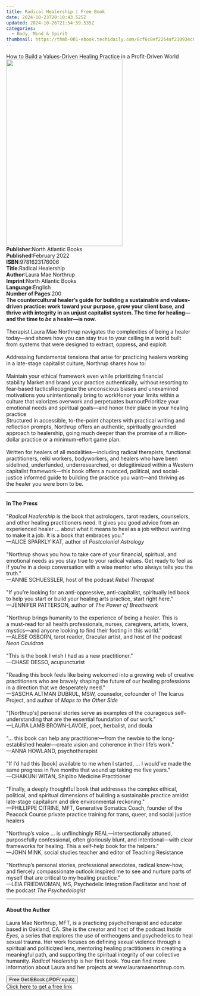 ```yaml
---
title: Radical Healership | Free Book
date: 2024-10-23T20:10:43.525Z
updated: 2024-10-26T21:54:59.535Z
categories:
  - Body, Mind & Spirit
thumbnail: https://thmb-001-ebook.techidaily.com/6cf6c8ef2264af210934c01bfaf629fa88a9d424a24178c47c6f55e1dc68931e.jpg
---
```

<main id="book-container">
  <div class="flex flex-col">
    <div class="book-brief flex-1 py-6 px-4 sm:p-6 md:py-10 md:px-8">
      <!-- brief-->
      <div class="book-brief-main">
        How to Build a Values-Driven Healing Practice in a Profit-Driven World
      </div>
    </div>
    <div
      class="book-meta-info flex-1 grid gap-4 col-start-1 col-end-3 row-start-1 sm:mb-6 sm:grid-cols-4 lg:gap-6 lg:col-start-2 lg:row-end-6 lg:row-span-6 lg:mb-0"
    >
      <div
        class="book-meta-info-left place-content-center mt-4 p-4 text-sm leading-6 col-start-2 col-span-2 dark:text-slate-400"
      >
        <img
          class="w-full h-500 object-cover rounded-lg sm:h-255 sm:col-span-2 lg:col-span-full"
          src="https://img-001-ebook.techidaily.com/1c38967247e5f7de64beef9a9253404e1254974b985961e5f2b08b4066060d0e.jpg"
          alt=""
          width="312"
          height="500"
        />
      </div>
      <div
        class="book-meta-info-right mt-2 col-start-1 row-start-2 col-span-3 self-center"
      >
        <!-- meta data  -->
        <div class="flex flex-col px-4 md:px-8">
          <div class="flex-1">
            <strong>Publisher</strong>:<span class="px-2"
              >North Atlantic Books</span
            >
          </div>
          <div class="flex-1">
            <strong>Published</strong>:<span class="px-2">February 2022</span>
          </div>
          <div class="flex-1">
            <strong>ISBN</strong>:<span class="px-2">9781623176006</span>
          </div>
          <div class="flex-1">
            <strong>Title</strong>:<span class="px-2">Radical Healership</span>
          </div>
          <div class="flex-1">
            <strong>Author</strong>:<span class="px-2">Laura Mae Northrup</span>
          </div>
          <div class="flex-1">
            <strong>Imprint</strong>:<span class="px-2"
              >North Atlantic Books</span
            >
          </div>
          <div class="flex-1">
            <strong>Language</strong>:<span class="px-2">English</span>
          </div>
          <div class="flex-1">
            <strong>Number of Pages</strong>:<span class="px-2">200</span>
          </div>
        </div>
      </div>
    </div>
    <div class="book-description flex-1 py-6 px-4 sm:p-6 md:py-10 md:px-8">
      <div class="book-description-main">
        <div accordion-content="" id="description">
          <b
            >The countercultural healer’s guide for building a sustainable and
            values-driven practice: work toward your purpose, grow your client
            base, and thrive with integrity in an unjust capitalist system. The
            time for healing—and the time to <i>be</i> a healer—is now.</b
          ><br /><br />Therapist Laura Mae Northrup navigates the complexities
          of being a healer today—and shows how you can stay true to your
          calling in a world built from systems that were designed to extract,
          oppress, and exploit.<br /><br />Addressing fundamental tensions that
          arise for practicing healers working in a late-stage capitalist
          culture, Northrup shares how to:<br />&nbsp;<br />Maintain your
          ethical framework even while prioritizing financial
          stability&nbsp;Market and brand your practice authentically, without
          resorting to fear-based tacticsRecognize the unconscious biases and
          unexamined motivations you unintentionally bring to workHonor your
          limits within a culture that valorizes overwork and perpetuates
          burnoutPrioritize your emotional needs and spiritual goals—and honor
          their place in your healing practice&nbsp;&nbsp;<br />Structured in
          accessible, to-the-point chapters with practical writing and
          reflection prompts, Northrup offers an authentic, spiritually grounded
          approach to healership, going much deeper than the promise of a
          million-dollar practice or a minimum-effort game plan.<br /><br />Written
          for healers of all modalities—including radical therapists, functional
          practitioners, reiki workers, bodyworkers, and healers who have been
          sidelined, underfunded, underresearched, or delegitimized within a
          Western capitalist framework—this book offers a nuanced, political,
          and social-justice informed guide to building the practice you
          want—and thriving as the healer you were born to be.
        </div>
        <div class="accordion-fader"></div>
      </div>
    </div>
    <div class="book-excerpts flex-1 py-6 px-4 sm:p-6 md:py-10 md:px-8">
      <!-- excerpts-->
      <div class="book-excerpts-main">
        <hr />
        <h4 class="placeholder placeholder-heading">
          <span>In The Press</span>
        </h4>
        <p>
          "<i>Radical Healership</i> is the book that astrologers, tarot
          readers, counselors, and other healing practitioners need. It gives
          you good advice from an experienced healer … about what it means to
          heal as a job without wanting to make it a job. It is a book that
          embraces you."<br />—ALICE SPARKLY KAT, author of
          <i>Postcolonial Astrology</i><br /><br />"Northrup shows you how to
          take care of your financial, spiritual, and emotional needs as you
          stay true to your radical values. Get ready to feel as if you’re in a
          deep conversation with a wise mentor who always tells you the
          truth."&nbsp;<br />—ANNIE SCHUESSLER, host of the podcast
          <i>Rebel Therapist</i><br /><br />"If you’re looking for an
          anti-oppressive, anti-capitalist, spiritually led book to help you
          start or build your healing arts practice, start right here."&nbsp;<br />—JENNIFER
          PATTERSON, author of
          <i>The Power of Breathwork<br /><br /></i>"Northrup brings humanity to
          the experience of being a healer. This is a&nbsp;must-read for all
          health professionals, nurses, caregivers, artists, lovers, mystics—and
          anyone looking to find their footing in this world.”<br />—ALESE
          OSBORN, tarot reader, Oracular artist, and host of the podcast
          <i>Neon Cauldron</i><br /><br />"This is the book I wish I had as a
          new practitioner." <br />—CHASE DESSO, acupuncturist<br /><br />"Reading
          this book feels like being welcomed into a growing web of creative
          practitioners who are bravely shaping the future of our healing
          professions in a direction that we desperately need."&nbsp;<br />—SASCHA
          ALTMAN DUBRUL, MSW, counselor, cofounder of The Icarus Project, and
          author of <i>Maps to the Other Side<br /></i><br />"[Northrup's]
          personal stories serve as examples of the courageous
          self-understanding that are the essential foundation of our work."
          <br />—LAURA LAMB BROWN-LAVOIE, poet, herbalist, and doula<br /><br />"...
          this book can help any practitioner—from the newbie to the
          long-established healer—create vision and coherence in their life’s
          work." <br />—ANNA HOWLAND, psychotherapist<br /><br />"If I’d had
          this [book] available to me when I started, ... I would’ve made the
          same progress in five months that wound up taking me five years."
          <br />—CHAIKUNI WITAN, Shipibo Medicine Practitioner<i><br /><br /></i
          >"Finally, a deeply thoughtful book that addresses the complex
          ethical, political, and spiritual dimensions of building a sustainable
          practice amidst late-stage capitalism and dire environmental
          reckoning."&nbsp;<br />—PHILLIPPE CITRINE, MFT, Generative Somatics
          Coach, founder of the Peacock Course private practice training for
          trans, queer, and social justice healers<br /><br />"Northrup’s voice
          ... is unflinchingly REAL—intersectionally attuned, purposefully
          confessional, often gloriously blunt, and intentional—with clear
          frameworks for healing. This a self-help book for the helpers."<br />—JOHN
          MINK, social studies teacher and editor of Teaching Resistance<br /><br />"Northrup’s
          personal stories, professional anecdotes, radical know-how, and
          fiercely compassionate outlook inspired me to see and nurture parts of
          myself that are critical to my healing practice." <br />—LEIA
          FRIEDWOMAN, MS, Psychedelic Integration Facilitator and host of the
          podcast <i>The Psychedologist</i>
        </p>
      </div>
    </div>
    <div class="book-about-author flex-1 py-6 px-4 sm:p-6 md:py-10 md:px-8">
      <!-- about author-->
      <div class="book-main-author-main">
        <hr />
        <h4 class="placeholder placeholder-heading">
          <span>About the Author</span>
        </h4>
        <p>
          Laura Mae Northrup, MFT, is a practicing psychotherapist and educator
          based in Oakland, CA. She is the creator and host of the podcast
          <i>Inside Eyes</i>, a series that explores the use of entheogens and
          psychedelics to heal sexual trauma. Her work focuses on defining
          sexual violence through a spiritual and politicized lens, mentoring
          healing practitioners in creating a meaningful path, and supporting
          the spiritual integrity of our collective humanity.
          <i>Radical Healership</i> is her first book. You can find more
          information about Laura and her projects
          at&nbsp;www.lauramaenorthrup.com.
        </p>
      </div>
    </div>
    <div class="book-free-get flex-1 py-6 px-4 sm:p-6 md:py-10 md:px-8">
      <button
        id="btn-free-get"
        class="bg-blue-500 hover:bg-blue-700 text-white font-bold py-2 px-4 rounded"
      >
        Free Get EBook (.PDF/.epub)
      </button>
      <div id="countdown-display" class="px-2 text-lg mt-2"></div>
      <a
        id="free-link"
        class="hidden bg-blue-500 hover:bg-blue-700 text-white font-bold py-2 px-4 rounded"
        href="https://www.ebooks.com/en-us/book/210284066/radical-healership/laura-mae-northrup/"
        target="_blank"
        >Click here to get a free link</a
      >
    </div>
    <script>
      let countdownTime = 0;
      let countdownInterval = null;
      document
        .getElementById('btn-free-get')
        .addEventListener('click', startCountdown);
      function startCountdown() {
        countdownTime = new Date().getTime() + 60000 * 3;
        countdownInterval = setInterval(updateCountdown, 1000);
        document.getElementById('btn-free-get').disabled = true;
        document
          .getElementById('btn-free-get')
          .classList.add('bg-gray-500', 'cursor-not-allowed');
      }
      function updateCountdown() {
        let currentTime = new Date().getTime();
        let timeLeft = countdownTime - currentTime;
        let secondsLeft = Math.floor(timeLeft / 1000);
        document.getElementById('countdown-display').innerHTML =
          `Remaining time: ${secondsLeft} seconds.`;
        if (secondsLeft <= 0) {
          clearInterval(countdownInterval);
          document.getElementById('btn-free-get').classList.add('hidden');
          document.getElementById('free-link').classList.remove('hidden');
          document.getElementById('countdown-display').innerHTML = '';
        }
      }
    </script>
  </div>
</main>

<ins class="adsbygoogle"
      style="display:block"
      data-ad-client="ca-pub-7571918770474297"
      data-ad-slot="8358498916"
      data-ad-format="auto"
      data-full-width-responsive="true"></ins>
    